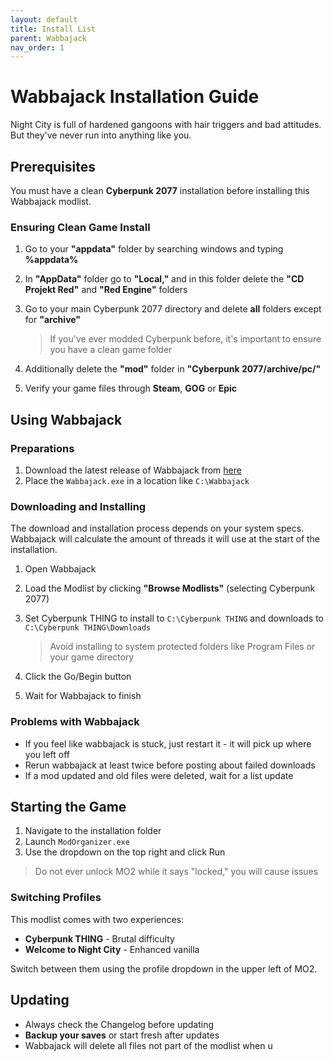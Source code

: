 ```yaml
---
layout: default
title: Install List
parent: Wabbajack
nav_order: 1
---
```


# Wabbajack Installation Guide

Night City is full of hardened gangoons with hair triggers and bad attitudes. But they've never run into anything like you.

## Prerequisites

You must have a clean **Cyberpunk 2077** installation before installing this Wabbajack modlist.

### Ensuring Clean Game Install

1. Go to your **"appdata"** folder by searching windows and typing **%appdata%**

2. In **"AppData"** folder go to **"Local,"** and in this folder delete the **"CD Projekt Red"** and **"Red Engine"** folders

3. Go to your main Cyberpunk 2077 directory and delete **all** folders except for **"archive"**
   > If you've ever modded Cyberpunk before, it's important to ensure you have a clean game folder

4. Additionally delete the **"mod"** folder in **"Cyberpunk 2077/archive/pc/"**

5. Verify your game files through **Steam**, **GOG** or **Epic**

## Using Wabbajack

### Preparations

1. Download the latest release of Wabbajack from [here](https://github.com/wabbajack-tools/wabbajack/releases)
2. Place the `Wabbajack.exe` in a location like `C:\Wabbajack`

### Downloading and Installing

The download and installation process depends on your system specs. Wabbajack will calculate the amount of threads it will use at the start of the installation.

1. Open Wabbajack
2. Load the Modlist by clicking **"Browse Modlists"** (selecting Cyberpunk 2077)
3. Set Cyberpunk THING to install to `C:\Cyberpunk THING` and downloads to `C:\Cyberpunk THING\Downloads`
   > Avoid installing to system protected folders like Program Files or your game directory

4. Click the Go/Begin button
5. Wait for Wabbajack to finish

### Problems with Wabbajack

- If you feel like wabbajack is stuck, just restart it - it will pick up where you left off
- Rerun wabbajack at least twice before posting about failed downloads
- If a mod updated and old files were deleted, wait for a list update

## Starting the Game

1. Navigate to the installation folder
2. Launch `ModOrganizer.exe`
3. Use the dropdown on the top right and click Run

> Do not ever unlock MO2 while it says "locked," you will cause issues

### Switching Profiles

This modlist comes with two experiences:
- **Cyberpunk THING** - Brutal difficulty
- **Welcome to Night City** - Enhanced vanilla

Switch between them using the profile dropdown in the upper left of MO2.

## Updating

- Always check the Changelog before updating
- **Backup your saves** or start fresh after updates
- Wabbajack will delete all files not part of the modlist when u
